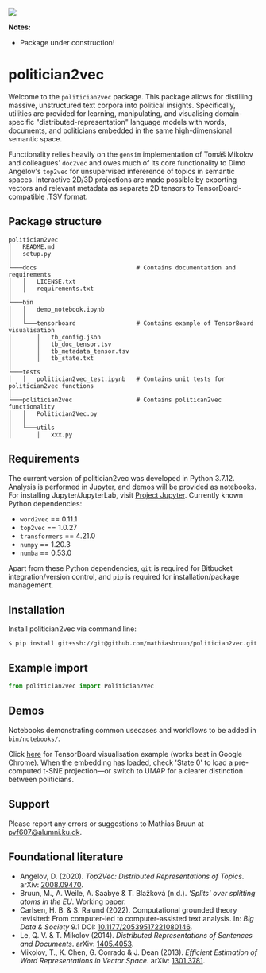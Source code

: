 ![](https://img.shields.io/badge/version-0.0.1-yellow.svg)

**Notes:**
- Package under construction!

# politician2vec

Welcome to the `politician2vec` package. This package allows for distilling massive, unstructured text corpora into political insights. Specifically, utilities are provided for learning, manipulating, and visualising domain-specific "distributed-representation" language models with words, documents, and politicians embedded in the same high-dimensional semantic space.

Functionality relies heavily on the `gensim` implementation of Tomáš Mikolov and colleagues' `doc2vec` and owes much of its core functionality to Dimo Angelov's `top2vec` for unsupervised infererence of topics in semantic spaces. Interactive 2D/3D projections are made possible by exporting vectors and relevant metadata as separate 2D tensors to TensorBoard-compatible .TSV format.

## Package structure

```
politician2vec
│   README.md
│   setup.py    
│   
└───docs                            # Contains documentation and requirements
│   │   LICENSE.txt
│   │   requirements.txt
│   
└───bin
│   │   demo_notebook.ipynb
│   │
│   └───tensorboard                 # Contains example of TensorBoard visualisation
│       │   tb_config.json
│       │   tb_doc_tensor.tsv
│       │   tb_metadata_tensor.tsv
│       │   tb_state.txt
│   
└───tests
│   │   politician2vec_test.ipynb   # Contains unit tests for politician2vec functions
│
└───politician2vec                  # Contains politican2vec functionality
│   │   Politician2Vec.py
│   │
│   └───utils
│       │   xxx.py
```

## Requirements

The current version of politician2vec was developed in Python 3.7.12. Analysis is performed in Jupyter, and demos will be provided as notebooks. For installing Jupyter/JupyterLab, visit [Project Jupyter](https://jupyter.org/). Currently known Python dependencies:

- `word2vec` == 0.11.1
- `top2vec` == 1.0.27
- `transformers` == 4.21.0
- `numpy` == 1.20.3
- `numba` == 0.53.0

Apart from these Python dependencies, `git` is required for Bitbucket integration/version control, and `pip` is required for installation/package management.

## Installation

Install politician2vec via command line:

`$ pip install git+ssh://git@github.com/mathiasbruun/politician2vec.git`

## Example import

```python
from politician2vec import Politician2Vec
```

## Demos

Notebooks demonstrating common usecases and workflows to be added in `bin/notebooks/`.

Click <a href="https://projector.tensorflow.org/?config=https://bitbucket.org/advice-data-and-insights/tensorboard_input/raw/3a8dfc3fc19ef83d03832e89b207413ad918a1a3/projector_config.json" target="_blank">here</a> for TensorBoard visualisation example (works best in Google Chrome). When the embedding has loaded, check 'State 0' to load a pre-computed t-SNE projection—or switch to UMAP for a clearer distinction between politicians.

## Support

Please report any errors or suggestions to Mathias Bruun at [pvf607@alumni.ku.dk](mailto:pvf607@alumni.ku.dk).

## Foundational literature

- Angelov, D. (2020). *Top2Vec: Distributed Representations of Topics*. arXiv: [2008.09470](https://arxiv.org/abs/2008.09470).
- Bruun, M., A. Weile, A. Saabye & T. Blažková (n.d.). *'Splits' over splitting atoms in the EU*. Working paper.
- Carlsen, H. B. & S. Ralund (2022). Computational grounded theory revisited: From computer-led to computer-assisted text analysis. In: *Big Data & Society* 9.1 DOI: [10.1177/20539517221080146](http://journals.sagepub.com/doi/10.1177/20539517221080146).
- Le, Q. V. & T. Mikolov (2014). *Distributed Representations of Sentences and Documents*. arXiv: [1405.4053](https://arxiv.org/abs/1405.4053).
- Mikolov, T., K. Chen, G. Corrado & J. Dean (2013). *Efficient Estimation of Word Representations in Vector Space*. arXiv: [1301.3781](https://arxiv.org/abs/1301.3781).
